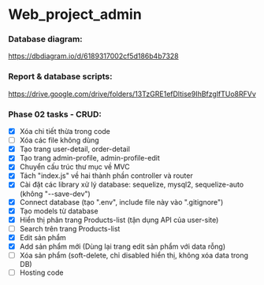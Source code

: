 # Web_project_admin
### Database diagram: 
  https://dbdiagram.io/d/6189317002cf5d186b4b7328
### Report & database scripts:
  https://drive.google.com/drive/folders/13TzGRE1efDltise9IhBfzglfTUo8RFVv
### Phase 02 tasks - CRUD:
- [x] Xóa chi tiết thừa trong code
- [ ] Xóa các file không dùng
- [x] Tạo trang user-detail, order-detail
- [x] Tạo trang admin-profile, admin-profile-edit
- [x] Chuyển cấu trúc thư mục về MVC
- [x] Tách "index.js" về hai thành phần controller và router
- [x] Cài đặt các library xử lý database: sequelize, mysql2, sequelize-auto (không "--save-dev")
- [x] Connect database (tạo ".env", include file này vào ".gitignore")
- [x] Tạo models từ database
- [x] Hiển thị phân trang Products-list (tận dụng API của user-site)
- [ ] Search trên trang Products-list
- [x] Edit sản phẩm
- [x] Add sản phẩm mới (Dùng lại trang edit sản phẩm với data rỗng)
- [ ] Xóa sản phẩm (soft-delete, chỉ disabled hiển thị, không xóa data trong DB)
- [ ] Hosting code
